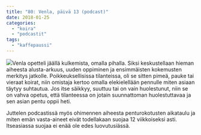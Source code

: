 ```yaml
---
title: "80: Venla, päivä 13 (podcast)"
date: 2018-01-25
categories: 
  - "koira"
  - "podcastit"
tags: 
  - "kaffepaussi"
---
```


![](images/20180122-untitled-099-250x165.jpg)Venla opetteli jäällä kulkemista, omalla pihalla. Siksi keskustellaan hieman aiheesta alusta-arkuus, uuden oppiminen ja ensimmäisten kokemusten merkitys jatkolle. Poikkeuksellisissa tilanteissa, oli se sitten pimeä, pauke tai vieraat koirat, niin omistaja kertoo omalla elekielellään pennulle miten asiaan täytyy suhtautua. Jos itse säikkyy, suuttuu tai on vain huolestunut, niin se on vahva opetus, että tilanteessa on jotain suunnattoman huolestuttavaa ja sen asian pentu oppii heti.

<!--more-->

Juttelen podcastissä myös ohimennen aiheesta penturokotusten aikataulu ja miten emän vasta-aineet eivät todellakaan suojaa 12 viikkoiseksi asti. Itseasiassa suojaa ei enää ole edes luovutusiässä.
